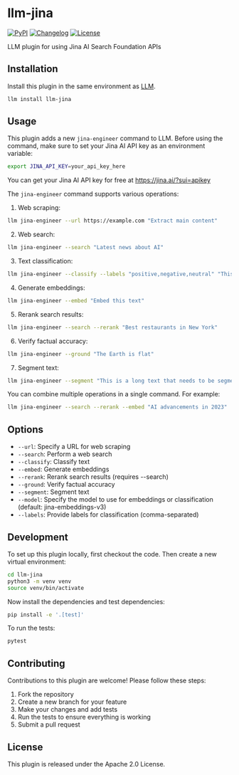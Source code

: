 # llm-jina

[![PyPI](https://img.shields.io/pypi/v/llm-jina.svg)](https://pypi.org/project/llm-jina/)
[![Changelog](https://img.shields.io/github/v/release/yourusername/llm-jina?include_prereleases&label=changelog)](https://github.com/yourusername/llm-jina/releases)
[![License](https://img.shields.io/badge/license-Apache%202.0-blue.svg)](https://github.com/yourusername/llm-jina/blob/main/LICENSE)

LLM plugin for using Jina AI Search Foundation APIs

## Installation

Install this plugin in the same environment as [LLM](https://llm.datasette.io/).

```bash
llm install llm-jina
```

## Usage

This plugin adds a new `jina-engineer` command to LLM. Before using the command, make sure to set your Jina AI API key as an environment variable:

```bash
export JINA_API_KEY=your_api_key_here
```

You can get your Jina AI API key for free at https://jina.ai/?sui=apikey

The `jina-engineer` command supports various operations:

1. Web scraping:
```bash
llm jina-engineer --url https://example.com "Extract main content"
```

2. Web search:
```bash
llm jina-engineer --search "Latest news about AI"
```

3. Text classification:
```bash
llm jina-engineer --classify --labels "positive,negative,neutral" "This product is amazing!"
```

4. Generate embeddings:
```bash
llm jina-engineer --embed "Embed this text"
```

5. Rerank search results:
```bash
llm jina-engineer --search --rerank "Best restaurants in New York"
```

6. Verify factual accuracy:
```bash
llm jina-engineer --ground "The Earth is flat"
```

7. Segment text:
```bash
llm jina-engineer --segment "This is a long text that needs to be segmented into smaller chunks."
```

You can combine multiple operations in a single command. For example:

```bash
llm jina-engineer --search --rerank --embed "AI advancements in 2023"
```

## Options

- `--url`: Specify a URL for web scraping
- `--search`: Perform a web search
- `--classify`: Classify text
- `--embed`: Generate embeddings
- `--rerank`: Rerank search results (requires --search)
- `--ground`: Verify factual accuracy
- `--segment`: Segment text
- `--model`: Specify the model to use for embeddings or classification (default: jina-embeddings-v3)
- `--labels`: Provide labels for classification (comma-separated)

## Development

To set up this plugin locally, first checkout the code. Then create a new virtual environment:

```bash
cd llm-jina
python3 -m venv venv
source venv/bin/activate
```

Now install the dependencies and test dependencies:

```bash
pip install -e '.[test]'
```

To run the tests:

```bash
pytest
```

## Contributing

Contributions to this plugin are welcome! Please follow these steps:

1. Fork the repository
2. Create a new branch for your feature
3. Make your changes and add tests
4. Run the tests to ensure everything is working
5. Submit a pull request

## License

This plugin is released under the Apache 2.0 License.